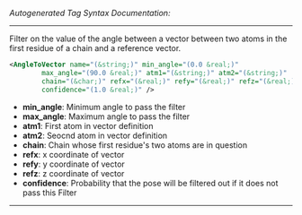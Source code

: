 <!-- THIS IS AN AUTOGENERATED FILE: Don't edit it directly, instead change the schema definition in the code itself. -->

_Autogenerated Tag Syntax Documentation:_

---
Filter on the value of the angle between a vector between two atoms in the first residue of a chain and a reference vector.

```xml
<AngleToVector name="(&string;)" min_angle="(0.0 &real;)"
        max_angle="(90.0 &real;)" atm1="(&string;)" atm2="(&string;)"
        chain="(&char;)" refx="(&real;)" refy="(&real;)" refz="(&real;)"
        confidence="(1.0 &real;)" />
```

-   **min_angle**: Minimum angle to pass the filter
-   **max_angle**: Maximum angle to pass the filter
-   **atm1**: First atom in vector definition
-   **atm2**: Seocnd atom in vector definition
-   **chain**: Chain whose first residue's two atoms are in question
-   **refx**: x coordinate of vector
-   **refy**: y coordinate of vector
-   **refz**: z coordinate of vector
-   **confidence**: Probability that the pose will be filtered out if it does not pass this Filter

---
